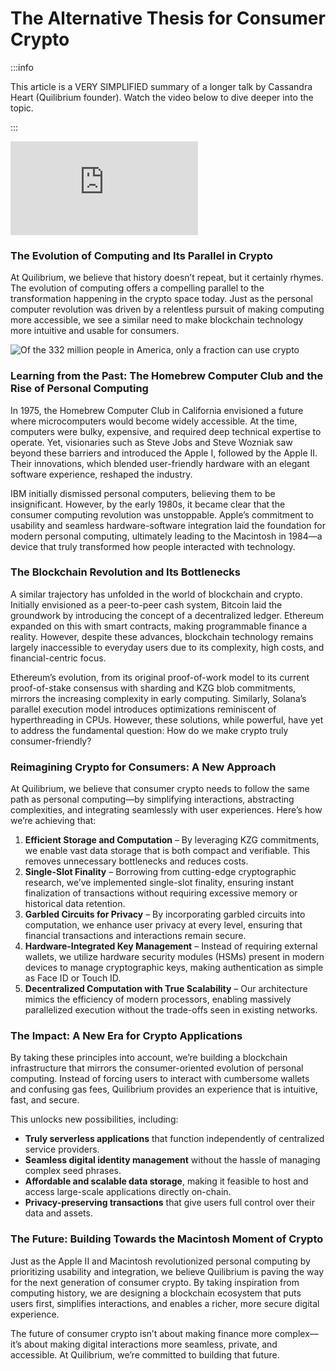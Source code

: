 # The Alternative Thesis for Consumer Crypto

:::info

This article is a VERY SIMPLIFIED summary of a longer talk by Cassandra Heart (Quilibrium founder). Watch the video below to dive deeper into the topic.

:::

<div class="video-responsive">
  <iframe 
    src="https://www.youtube.com/embed/GeuZsX6dC08" 
    title="YouTube video player" 
    frameborder="0" 
    allow="accelerometer; autoplay; clipboard-write; encrypted-media; gyroscope; picture-in-picture" 
    allowfullscreen
  ></iframe>
</div>


### The Evolution of Computing and Its Parallel in Crypto

At Quilibrium, we believe that history doesn’t repeat, but it certainly rhymes. The evolution of computing offers a compelling parallel to the transformation happening in the crypto space today. Just as the personal computer revolution was driven by a relentless pursuit of making computing more accessible, we see a similar need to make blockchain technology more intuitive and usable for consumers.

<img 
  class="responsive-centered-img" 
  src="/img/docs/discover/few-people-use-crypto.webp"
  alt="Of the 332 million people in America, only a fraction can use crypto" 
/>

### Learning from the Past: The Homebrew Computer Club and the Rise of Personal Computing

In 1975, the Homebrew Computer Club in California envisioned a future where microcomputers would become widely accessible. At the time, computers were bulky, expensive, and required deep technical expertise to operate. Yet, visionaries such as Steve Jobs and Steve Wozniak saw beyond these barriers and introduced the Apple I, followed by the Apple II. Their innovations, which blended user-friendly hardware with an elegant software experience, reshaped the industry.

IBM initially dismissed personal computers, believing them to be insignificant. However, by the early 1980s, it became clear that the consumer computing revolution was unstoppable. Apple’s commitment to usability and seamless hardware-software integration laid the foundation for modern personal computing, ultimately leading to the Macintosh in 1984—a device that truly transformed how people interacted with technology.

### The Blockchain Revolution and Its Bottlenecks

A similar trajectory has unfolded in the world of blockchain and crypto. Initially envisioned as a peer-to-peer cash system, Bitcoin laid the groundwork by introducing the concept of a decentralized ledger. Ethereum expanded on this with smart contracts, making programmable finance a reality. However, despite these advances, blockchain technology remains largely inaccessible to everyday users due to its complexity, high costs, and financial-centric focus.

Ethereum’s evolution, from its original proof-of-work model to its current proof-of-stake consensus with sharding and KZG blob commitments, mirrors the increasing complexity in early computing. Similarly, Solana’s parallel execution model introduces optimizations reminiscent of hyperthreading in CPUs. However, these solutions, while powerful, have yet to address the fundamental question: How do we make crypto truly consumer-friendly?

### Reimagining Crypto for Consumers: A New Approach

At Quilibrium, we believe that consumer crypto needs to follow the same path as personal computing—by simplifying interactions, abstracting complexities, and integrating seamlessly with user experiences. Here’s how we’re achieving that:

1. **Efficient Storage and Computation** – By leveraging KZG commitments, we enable vast data storage that is both compact and verifiable. This removes unnecessary bottlenecks and reduces costs.
2. **Single-Slot Finality** – Borrowing from cutting-edge cryptographic research, we’ve implemented single-slot finality, ensuring instant finalization of transactions without requiring excessive memory or historical data retention.
3. **Garbled Circuits for Privacy** – By incorporating garbled circuits into computation, we enhance user privacy at every level, ensuring that financial transactions and interactions remain secure.
4. **Hardware-Integrated Key Management** – Instead of requiring external wallets, we utilize hardware security modules (HSMs) present in modern devices to manage cryptographic keys, making authentication as simple as Face ID or Touch ID.
5. **Decentralized Computation with True Scalability** – Our architecture mimics the efficiency of modern processors, enabling massively parallelized execution without the trade-offs seen in existing networks.

### The Impact: A New Era for Crypto Applications

By taking these principles into account, we’re building a blockchain infrastructure that mirrors the consumer-oriented evolution of personal computing. Instead of forcing users to interact with cumbersome wallets and confusing gas fees, Quilibrium provides an experience that is intuitive, fast, and secure.

This unlocks new possibilities, including:

* **Truly serverless applications** that function independently of centralized service providers.
* **Seamless digital identity management** without the hassle of managing complex seed phrases.
* **Affordable and scalable data storage**, making it feasible to host and access large-scale applications directly on-chain.
* **Privacy-preserving transactions** that give users full control over their data and assets.

### The Future: Building Towards the Macintosh Moment of Crypto

Just as the Apple II and Macintosh revolutionized personal computing by prioritizing usability and integration, we believe Quilibrium is paving the way for the next generation of consumer crypto. By taking inspiration from computing history, we are designing a blockchain ecosystem that puts users first, simplifies interactions, and enables a richer, more secure digital experience.

The future of consumer crypto isn’t about making finance more complex—it’s about making digital interactions more seamless, private, and accessible. At Quilibrium, we’re committed to building that future.
